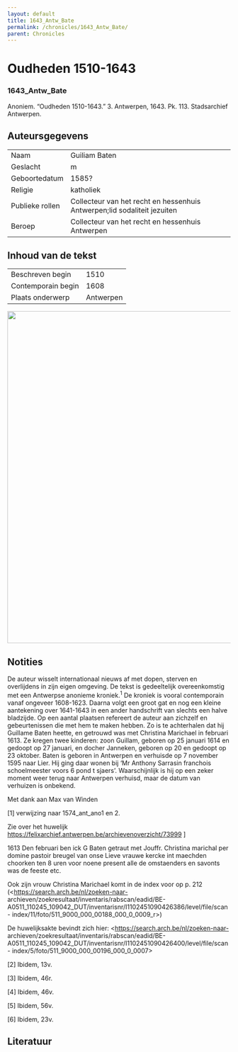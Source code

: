 ```yaml
---
layout: default
title: 1643_Antw_Bate
permalink: /chronicles/1643_Antw_Bate/
parent: Chronicles
--- 
```



# Oudheden 1510-1643 

### 1643_Antw_Bate 

Anoniem. “Oudheden 1510-1643.” 3. Antwerpen, 1643. Pk. 113. Stadsarchief Antwerpen. 

## Auteursgegevens 

| | | 
| --------------- | --------------- | 
| Naam | Guiliam Baten | 
| Geslacht | m | 
| Geboortedatum | 1585? | 
| Religie | katholiek | 
| Publieke rollen | Collecteur van het recht en hessenhuis Antwerpen;lid sodaliteit jezuiten | 
| Beroep | Collecteur van het recht en hessenhuis Antwerpen | 

## Inhoud van de tekst 

| | | 
| --------------- | --------------- | 
| Beschreven begin | 1510 | 
| Contemporain begin | 1608 | 
| Plaats onderwerp | Antwerpen | 

[<img src="..\..\barplots_chronicles\1643_Antw_Bate.jpg" width="750"/>](..\..\barplots_chronicles\1643_Antw_Bate.jpg) 

## Notities 

De auteur wisselt internationaal nieuws af met dopen, sterven en overlijdens
in zijn eigen omgeving. De tekst is gedeeltelijk overeenkomstig met een
Antwerpse anonieme kroniek.<sup>1</sup> De kroniek is vooral contemporain
vanaf ongeveer 1608-1623. Daarna volgt een groot gat en nog een kleine
aantekening over 1641-1643 in een ander handschrift van slechts een halve
bladzijde. Op een aantal plaatsen refereert de auteur aan zichzelf en
gebeurtenissen die met hem te maken hebben. Zo is te achterhalen dat hij
Guillame Baten heette, en getrouwd was met Christina Marichael in februari
1613. Ze kregen twee kinderen: zoon Guillam, geboren op 25 januari 1614 en
gedoopt op 27 januari, en docher Janneken, geboren op 20 en gedoopt op 23
oktober. Baten is geboren in Antwerpen en verhuisde op 7 november 1595 naar
Lier. Hij ging daar wonen bij ‘Mr Anthony Sarrasin franchois schoelmeester
voors 6 pond t sjaers’. Waarschijnlijk is hij op een zeker moment weer terug
naar Antwerpen verhuisd, maar de datum van verhuizen is onbekend.

Met dank aan Max van Winden

[1] verwijzing naar 1574_ant_ano1 en 2.

Zie over het huwelijk
<https://felixarchief.antwerpen.be/archievenoverzicht/73999> ]

1613 Den februari ben ick G Baten getraut met Jouffr. Christina marichal per
domine pastoir breugel van onse  Lieve vrauwe kercke int maechden choorken ten
8 uren voor noene present alle de omstaenders en savonts was de feeste etc.

Ook zijn vrouw Christina Marichael komt in de index voor op p. 212
(<https://search.arch.be/nl/zoeken-naar-
archieven/zoekresultaat/inventaris/rabscan/eadid/BE-A0511_110245_109042_DUT/inventarisnr/I1102451090426386/level/file/scan-
index/11/foto/511_9000_000_00188_000_0_0009_r>)

De huwelijksakte bevindt zich hier: <https://search.arch.be/nl/zoeken-naar-
archieven/zoekresultaat/inventaris/rabscan/eadid/BE-A0511_110245_109042_DUT/inventarisnr/I1102451090426400/level/file/scan-
index/5/foto/511_9000_000_00196_000_0_0007>

[2] Ibidem, 13v.

[3] Ibidem, 46r.

[4] Ibidem, 46v.

[5]  Ibidem, 56v.

[6] Ibidem, 23v.



## Literatuur 

